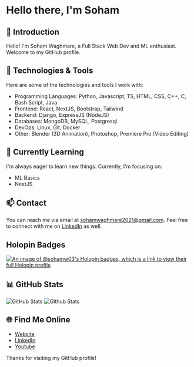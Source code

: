# Hello there, I'm Soham

## 👋 Introduction

Hello! I'm Soham Waghmare, a Full Stack Web Dev and ML enthusiast. Welcome to my GitHub profile.

## 🔧 Technologies & Tools

Here are some of the technologies and tools I work with:

- Programming Languages: Python, Javascript, TS, HTML, CSS, C++, C, Bash Script, Java
- Frontend: React, NextJS, Bootstrap, Tailwind
- Backend: Django, ExpressJS (NodeJS)
- Databases: MongoDB, MySQL, Postgresql
- DevOps: Linux, Git, Docker
- Other: Blender (3D Animation), Photoshop, Premiere Pro (Video Editing)

## 🌱 Currently Learning

I'm always eager to learn new things. Currently, I'm focusing on:

- ML Basics
- NextJS

## 📫 Contact

You can reach me via email at sohamwaghmare2021@gmail.com. Feel free to connect with me on [LinkedIn](https://www.linkedin.com/in/soham-waghmare) as well.

## Holopin Badges
[![An image of @sohamw03's Holopin badges, which is a link to view their full Holopin profile](https://holopin.me/sohamw03)](https://holopin.io/@sohamw03)

## 📊 GitHub Stats

![GitHub Stats](https://github-readme-stats.vercel.app/api?username=sohamw03&theme=dark&show_icons=true&hide_border=true&count_private=true&card_width=1000)
![Github Stats](https://github-readme-stats.vercel.app/api/top-langs/?username=sohamw03&theme=dark&show_icons=true&hide_border=true&card_width=1000)

## 🌐 Find Me Online

- [Website](https://sohamw03.github.io/)
- [LinkedIn](https://www.linkedin.com/in/soham-waghmare/)
- [Youtube](https://youtube.com/@sohamwaghmare?si=97Xf61kJmUlueU06)

Thanks for visiting my GitHub profile!
